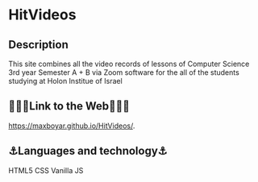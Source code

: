 # HitVideos

## Description
This site combines all the video records of lessons of Computer Science 3rd year Semester A + B via Zoom software for the all of the students studying at Holon Institue of Israel

## 🎈🎈🎈Link to the Web🎈🎈🎈
https://maxboyar.github.io/HitVideos/.

## ⚓Languages and technology⚓
HTML5
CSS
Vanilla JS
